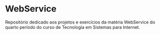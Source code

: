 # WebService
Repositório dedicado aos projetos e exercícios da matéria WebService do quarto período do curso de Tecnologia em Sistemas para Internet.
